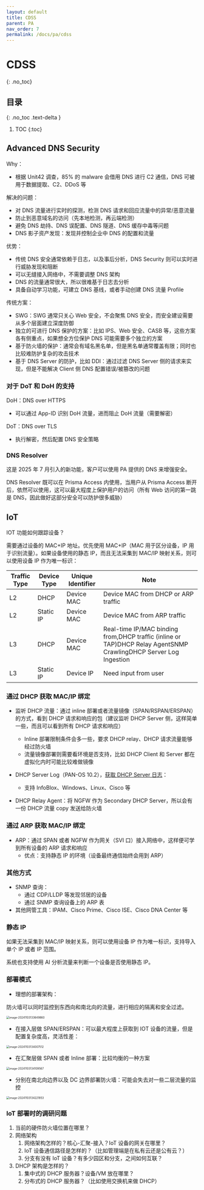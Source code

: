 ```yaml
---
layout: default
title: CDSS
parent: PA
nav_order: 7
permalink: /docs/pa/cdss
---
```


# CDSS

{: .no_toc}

## 目录

{: .no_toc .text-delta }


1. TOC
{:toc}

## Advanced DNS Security

Why：

- 根据 Unit42 调查，85% 的 malware 会借用 DNS 进行 C2 通信，DNS 可被用于数据提取、C2、DDoS 等



解决的问题：

- 对 DNS 流量进行实时的探测，检测 DNS 请求和回应流量中的异常/恶意流量
- 防止到恶意域名的访问（先本地检测，再云端检测）
- 避免 DNS 劫持、DNS 误配置、DNS 隧道、DNS 缓存中毒等问题
- DNS 影子资产发现：发现并控制企业中 DNS 的配置和流量



优势：

- 传统 DNS 安全通常依赖于日志，以及事后分析，DNS Security 则可以实时进行威胁发现和阻断
- 可以无缝接入网络中，不需要调整 DNS 架构
- DNS 的流量通常很大，所以很难基于日志去分析
- 具备自动学习功能，可建立 DNS 基线，或者手动创建 DNS 流量 Profile



传统方案：

- SWG：SWG 通常只关心 Web 安全，不会聚焦 DNS 安全，而安全建设需要从多个层面建立深度防御
- 独立的可进行 DNS 保护的方案：比如 IPS、Web 安全、CASB 等，这些方案各有侧重点，如果想全方位保护 DNS 可能需要多个独立的方案
- 基于防火墙的保护：通常会有域名黑名单，但是黑名单通常覆盖有限；同时也比较难防护复杂的攻击技术
- 基于 DNS Server 的防护，比如 DDI：通过过滤 DNS Server 侧的请求来实现，但是不能解决 Client 侧 DNS 配置错误/被篡改的问题



### 对于 DoT 和 DoH 的支持

DoH：DNS over HTTPS

- 可以通过 App-ID 识别 DoH 流量，进而阻止 DoH 流量（需要解密）

DoT：DNS over TLS

- 执行解密，然后配置 DNS 安全策略

### DNS Resolver

这是 2025 年 7 月引入的新功能，客户可以使用 PA 提供的 DNS 来增强安全。

DNS Resolver 既可以在 Prisma Access 内使用，当用户从 Prisma Access 断开后，依然可以使用，这可以最大程度上保护用户的访问（所有 Web 访问的第一跳是 DNS，因此做好这部分安全可以防护很多威胁）

## IoT

IOT 功能如何跟踪设备？

需要通过设备的 MAC+IP 地址。优先使用 MAC+IP（MAC 用于区分设备，IP 用于识别流量）。如果设备使用的静态 IP，而且无法采集到 MAC/IP 映射关系，则可以使用设备 IP 作为唯一标识：

| **Traffic Type** | **Device Type** | **Unique Identifier** | **Note**                                                     |
| ---------------- | --------------- | --------------------- | ------------------------------------------------------------ |
| L2               | DHCP            | Device MAC            | Device MAC from DHCP or ARP traffic                          |
| L2               | Static IP       | Device MAC            | Device MAC from ARP traffic                                  |
| L3               | DHCP            | Device MAC            | Real-time IP/MAC binding from,DHCP traffic (inline or TAP)DHCP Relay AgentSNMP CrawlingDHCP Server Log Ingestion |
| L3               | Static IP       | Device IP             | Need input from user                                         |

### 通过 DHCP 获取 MAC/IP 绑定

- 监听 DHCP 流量：通过 inline 部署或者流量镜像（SPAN/RSPAN/ERSPAN）的方式，看到 DHCP 请求和响应的包（建议监听 DHCP Server 侧，这样简单一些，而且可以看到所有 DHCP 请求和响应）
  - Inline 部署限制条件会多一些，要求 DHCP relay、DHCP 请求流量能够经过防火墙
  - 流量镜像部署则需要看环境是否支持，比如 DHCP Client 和 Server 都在虚拟化内时可能比较难做镜像

- DHCP Server Log（PAN-OS 10.2），[获取 DHCP Server 日志](https://docs.paloaltonetworks.com/iot/iot-security-admin/get-started-with-iot-security/firewall-deployment-for-dhcp-visibility/use-dhcp-server-logs-to-increase-device-visibility)：
  - 支持 InfoBlox、Windows、Linux、Cisco 等

- DHCP Relay Agent：将 NGFW 作为 Secondary DHCP Server，所以会有一份 DHCP 流量 copy 发送给防火墙

### 通过 ARP 获取 MAC/IP 绑定

- ARP：通过 SPAN 或者 NGFW 作为网关（SVI 口）接入网络中，这样便可学到所有设备的 ARP 请求和响应
  - 优点：支持静态 IP 的环境（设备最终通信始终会用到 ARP）

### 其他方式

- SNMP 查询：
  - 通过 CDP/LLDP 等发现邻居的设备
  - 通过 SNMP 查询设备上的 ARP 表
- 其他网管工具：IPAM、Cisco Prime、Cisco ISE、Cisco DNA Center 等

### 静态 IP 

如果无法采集到 MAC/IP 映射关系，则可以使用设备 IP 作为唯一标识，支持导入单个 IP 或者 IP 范围。

系统也支持使用 AI 分析流量来判断一个设备是否使用静态 IP。

### 部署模式

- 理想的部署架构：

防火墙可以同时监控到东西向和南北向的流量，进行相应的隔离和安全过滤。

<img src="../../pics/image-20241103133649860.png" alt="image-20241103133649860" style="zoom:50%;" />



- 在接入层做 SPAN/ERSPAN：可以最大程度上获取到 IOT 设备的流量，但是配置复杂度高，灵活性差：

<img src="../../pics/image-20241103134007512.png" alt="image-20241103134007512" style="zoom:50%;" />

- 在汇聚层做 SPAN 或者 Inline 部署：比较均衡的一种方案

<img src="../../pics/image-20241103134109567.png" alt="image-20241103134109567" style="zoom:50%;" />

- 分别在南北向边界以及 DC 边界部署防火墙：可能会失去对一些二层流量的监控

<img src="../../pics/image-20241103134221853.png" alt="image-20241103134221853" style="zoom:50%;" />

### IoT 部署时的调研问题

1. 当前的硬件防火墙位置在哪里？
2. 网络架构
   1. 网络架构怎样的？核心-汇聚-接入？IoT 设备的网关在哪里？
   2. IoT 设备通信路径是怎样的？（比如管理端是在私有云还是公有云？）
   3. 分支有没有 IoT 设备？有多少园区和分支，之间如何互联？
3. DHCP 架构是怎样的？
   1. 集中式的 DHCP 服务器？设备/VM 放在哪里？
   2. 分布式的 DHCP 服务器？（比如使用交换机来做 DHCP）
